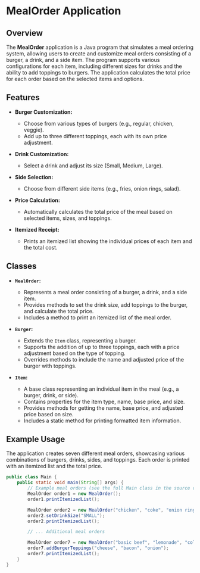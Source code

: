 # MealOrder Application

## Overview

The **MealOrder** application is a Java program that simulates a meal ordering system, allowing users to create and customize meal orders consisting of a burger, a drink, and a side item. The program supports various configurations for each item, including different sizes for drinks and the ability to add toppings to burgers. The application calculates the total price for each order based on the selected items and options.

## Features

- **Burger Customization:**
  - Choose from various types of burgers (e.g., regular, chicken, veggie).
  - Add up to three different toppings, each with its own price adjustment.
  
- **Drink Customization:**
  - Select a drink and adjust its size (Small, Medium, Large).
  
- **Side Selection:**
  - Choose from different side items (e.g., fries, onion rings, salad).

- **Price Calculation:**
  - Automatically calculates the total price of the meal based on selected items, sizes, and toppings.
  
- **Itemized Receipt:**
  - Prints an itemized list showing the individual prices of each item and the total cost.

## Classes

- **`MealOrder`:**
  - Represents a meal order consisting of a burger, a drink, and a side item.
  - Provides methods to set the drink size, add toppings to the burger, and calculate the total price.
  - Includes a method to print an itemized list of the meal order.

- **`Burger`:**
  - Extends the `Item` class, representing a burger.
  - Supports the addition of up to three toppings, each with a price adjustment based on the type of topping.
  - Overrides methods to include the name and adjusted price of the burger with toppings.

- **`Item`:**
  - A base class representing an individual item in the meal (e.g., a burger, drink, or side).
  - Contains properties for the item type, name, base price, and size.
  - Provides methods for getting the name, base price, and adjusted price based on size.
  - Includes a static method for printing formatted item information.

## Example Usage

The application creates seven different meal orders, showcasing various combinations of burgers, drinks, sides, and toppings. Each order is printed with an itemized list and the total price.

```java
public class Main {
    public static void main(String[] args) {
        // Example meal orders (see the full Main class in the source code)
        MealOrder order1 = new MealOrder();
        order1.printItemizedList();

        MealOrder order2 = new MealOrder("chicken", "coke", "onion rings");
        order2.setDrinkSize("SMALL");
        order2.printItemizedList();

        // ... Additional meal orders

        MealOrder order7 = new MealOrder("basic beef", "lemonade", "coleslaw");
        order7.addBurgerToppings("cheese", "bacon", "onion");
        order7.printItemizedList();
    }
}
